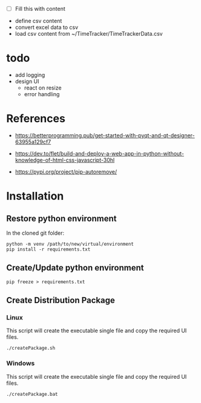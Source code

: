 - [ ] Fill this with content
- define csv content
- convert excel data to csv
- load csv content from ~/TimeTracker/TimeTrackerData.csv

# todo
- add logging
- design UI
  - react on resize
  - error handling

# References
- https://betterprogramming.pub/get-started-with-pyqt-and-qt-designer-63955a129cf7
- https://dev.to/flet/build-and-deploy-a-web-app-in-python-without-knowledge-of-html-css-javascript-30hl

- https://pypi.org/project/pip-autoremove/

# Installation
## Restore python environment
In the cloned git folder:
``` 
python -m venv /path/to/new/virtual/environment
pip install -r requirements.txt
``` 

## Create/Update python environment
```
pip freeze > requirements.txt
```

## Create Distribution Package
### Linux
This script will create the executable single file and copy the required UI files.
```
./createPackage.sh
```


### Windows
This script will create the executable single file and copy the required UI files.
```
./createPackage.bat
```